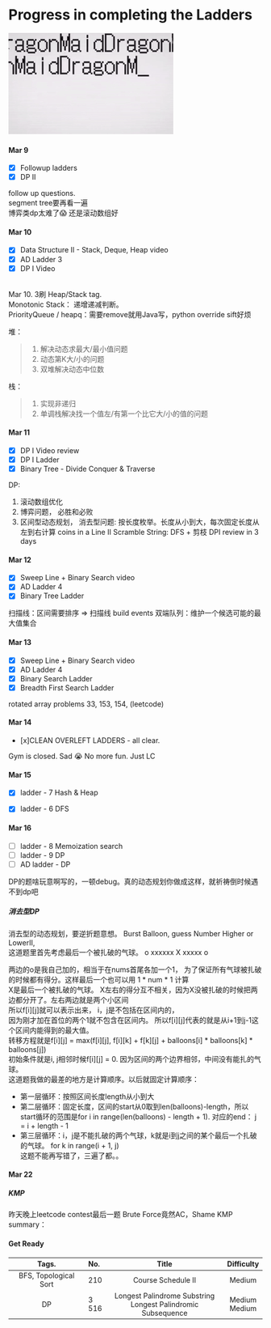 Progress in completing the Ladders
==========================================================
![](static/dragonMaid.gif)

#### Mar 9
- [x] Followup ladders 
- [x] DP II 

follow up questions.<br>
segment tree要再看一遍<br>
博弈类dp太难了:scream: 还是滚动数组好<br>

#### Mar 10
- [x] Data Structure II - Stack, Deque, Heap video 
- [x] AD Ladder 3
- [x] DP I Video 
<br>
Mar 10. 3刷 Heap/Stack tag. <br>
Monotonic Stack： 递增递减判断。<br>
PriorityQueue / heapq：需要remove就用Java写，python override sift好烦

堆：     
>1. 解决动态求最大/最小值问题
>2. 动态第K大/小的问题
>3. 双堆解决动态中位数

栈：
>1. 实现非递归
>2. 单调栈解决找一个值左/有第一个比它大/小的值的问题 

#### Mar 11
- [x] DP I Video review
- [x] DP I Ladder
- [x] Binary Tree - Divide Conquer & Traverse

DP:
1. 滚动数组优化
2. 博弈问题， 必胜和必败
3. 区间型动态规划， 消去型问题: 按长度枚举。长度从小到大，每次固定长度从左到右计算
coins in a Line II
Scramble String: DFS + 剪枝
DPI review in 3 days 

#### Mar 12
- [x] Sweep Line + Binary Search video 
- [x] AD Ladder 4
- [x] Binary Tree Ladder 

扫描线：区间需要排序 => 扫描线
	   build events
双端队列：维护一个候选可能的最大值集合

#### Mar 13
- [x] Sweep Line + Binary Search video 
- [x] AD Ladder 4
- [x] Binary Search Ladder 
- [x] Breadth First Search Ladder 

rotated array problems 33, 153, 154, (leetcode)

#### Mar 14
- [x]CLEAN OVERLEFT LADDERS - all clear. 

Gym is closed. Sad :sob: 
No more fun. Just LC

#### Mar 15
- [x] ladder - 7 Hash & Heap
- [x] ladder - 6 DFS 


#### Mar 16
- [ ] ladder - 8 Memoization search
- [ ] ladder - 9 DP
- [ ] AD ladder - DP

DP的题啥玩意啊写的，一顿debug。真的动态规划你做成这样，就祈祷倒时候遇不到dp吧

##### 消去型DP

消去型的动态规划，要逆折题意想。 Burst Balloon, guess Number Higher or LowerII, <br>
这道题里首先考虑最后一个被扎破的气球。
o xxxxxx X xxxxx o <br>

两边的o是我自己加的，相当于在nums首尾各加一个1， 为了保证所有气球被扎破的时候都有得分。这样最后一个也可以用 1 * num * 1 计算<br>
X是最后一个被扎破的气球。 X左右的得分互不相关，因为X没被扎破的时候把两边都分开了。左右两边就是两个小区间<br>
所以f[i][j]就可以表示出来， i，j是不包括在区间内的，<br>因为刚才加在首位的两个1就不包含在区间内。
所以f[i][j]代表的就是从i+1到j-1这个区间内能得到的最大值。<br>
转移方程就是f[i][j] = max(f[i][j], f[i][k] + f[k][j] + balloons[i] * balloons[k] * balloons[j])<br>
初始条件就是i, j相邻时候f[i][j] = 0. 因为区间的两个边界相邻，中间没有能扎的气球。<br>
这道题我做的最差的地方是计算顺序。以后就固定计算顺序：
- 第一层循环：按照区间长度length从小到大
- 第二层循环：固定长度，区间的start从0取到len(balloons)-length，所以start循环的范围是for i in range(len(balloons) - length + 1). 对应的end： j = i + length - 1
- 第三层循环：i，j是不能扎破的两个气球，k就是i到j之间的某个最后一个扎破的气球。 for k in range(i + 1, j)
<br>这题不能再写错了，三遍了都。。

#### Mar 22 
##### KMP
昨天晚上leetcode contest最后一题
Brute Force竟然AC，Shame
KMP summary：

#### Get Ready
| __Tags.__ |  __No.__   |  __Title__      |   __Difficulty__ | 
|:-------:|:--------------------|:---------------:|:---------------------:|
|   BFS, Topological Sort  | 210 <br>   | Course Schedule II <br>  | Medium  <br>| 
|   DP  | 3 <br> 516<br>  |Longest Palindrome Substring <br> Longest Palindromic Subsequence <br> | Medium  <br> Medium  <br>| 



